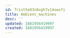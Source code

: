 ```yaml
---
id: 7rist5a03n8xgh7v14owsfi
title: Ambient_machines
desc: ''
updated: 1681956419997
created: 1681956419997
---
```

